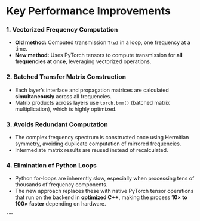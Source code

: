 

#  Key Performance Improvements

### 1. Vectorized Frequency Computation
- **Old method:** Computed transmission `T(ω)` in a loop, one frequency at a time.
- **New method:** Uses PyTorch tensors to compute transmission for **all frequencies at once**, leveraging vectorized operations.

### 2. Batched Transfer Matrix Construction
- Each layer’s interface and propagation matrices are calculated **simultaneously** across all frequencies.
- Matrix products across layers use `torch.bmm()` (batched matrix multiplication), which is highly optimized.

### 3. Avoids Redundant Computation
- The complex frequency spectrum is constructed once using Hermitian symmetry, avoiding duplicate computation of mirrored frequencies.
- Intermediate matrix results are reused instead of recalculated.

### 4. Elimination of Python Loops
- Python for-loops are inherently slow, especially when processing tens of thousands of frequency components.
- The new approach replaces these with native PyTorch tensor operations that run on the backend in **optimized C++**, making the process **10× to 100× faster** depending on hardware.


"""
